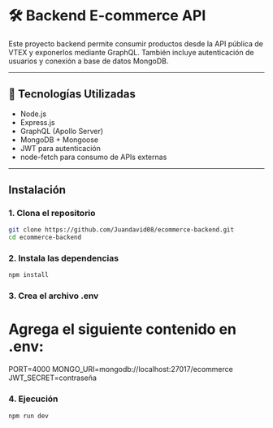 # 🛠️ Backend E-commerce API

Este proyecto backend permite consumir productos desde la API pública de VTEX y exponerlos mediante GraphQL. También incluye autenticación de usuarios y conexión a base de datos MongoDB.

---

## 🚀 Tecnologías Utilizadas

- Node.js
- Express.js
- GraphQL (Apollo Server)
- MongoDB + Mongoose
- JWT para autenticación
- node-fetch para consumo de APIs externas

---

## Instalación

### 1. Clona el repositorio

```bash
git clone https://github.com/Juandavid08/ecommerce-backend.git
cd ecommerce-backend
```

### 2. Instala las dependencias

```bash
npm install
```

### 3. Crea el archivo .env

# Agrega el siguiente contenido en .env:

PORT=4000
MONGO_URI=mongodb://localhost:27017/ecommerce
JWT_SECRET=contraseña

### 4. Ejecución

```bash
npm run dev
```

